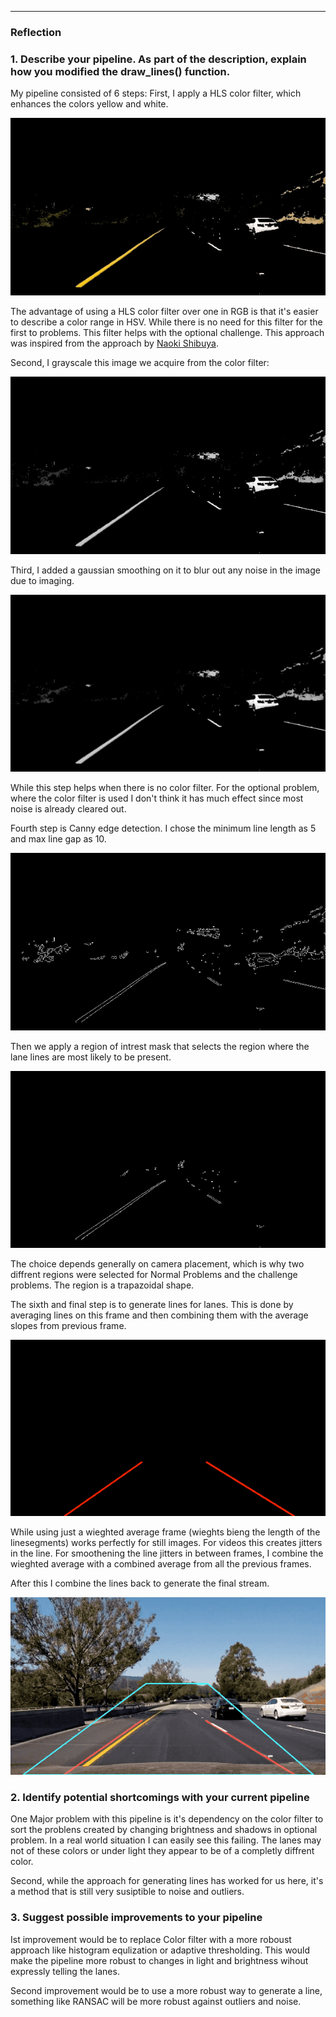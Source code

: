 [//]: # (Image References)

[image1]: ./examples/YW.gif "White Yellow Mask"
[image2]: ./examples/GR.gif "GrayScaled"
[image3]: ./examples/GB.gif "Gaussian Blur"
[image4]: ./examples/CED.gif "Canny Edge Detection"
[image5]: ./examples/ROI.gif "Region of Intrest Mask"
[image6]: ./examples/Lines.gif "Extrapolated Lines"
[image7]: ./examples/Final.gif "Lanes Detected"

---

### Reflection

### 1. Describe your pipeline. As part of the description, explain how you modified the draw_lines() function.

My pipeline consisted of 6 steps:
First, I apply a HLS color filter, which enhances the colors yellow and white.  

![alt text][image1]

The advantage of using a HLS color filter over one in RGB is that it's easier to describe a
color range in HSV. While there is no need for this filter for the first to problems. This 
filter helps with the optional challenge. This approach was inspired from the approach by
[Naoki Shibuya](https://medium.com/towards-data-science/finding-lane-lines-on-the-road-30cf016a1165).  

Second, I grayscale this image we acquire from the color filter:

![alt text][image2]

Third, I added a gaussian smoothing on it to blur out any noise in the image due to imaging.

![alt text][image3]

While this step helps when there is no color filter. For the optional problem, where the 
color filter is used I don't think it has much effect since most noise is already cleared out.

Fourth step is Canny edge detection. I chose the minimum line length as 5 and max line gap as 10.

![alt text][image4]

Then we apply a region of intrest mask that selects the region where the lane lines are
most likely to be present. 

![alt text][image5]

The choice depends generally on camera placement, which is why 
two diffrent regions were selected for Normal Problems and the challenge problems. The region
is a trapazoidal shape.

The sixth and final step is to generate lines for lanes. This is done by averaging lines on 
this frame and then combining them with the average slopes from previous frame.

![alt text][image6]

While using just a wieghted average frame (wieghts bieng the length of the linesegments) works 
perfectly for still images. For videos this creates jitters in the line. For smoothening the 
line jitters in between frames, I combine the wieghted average with a combined average from 
all the previous frames.

After this I combine the lines back to generate the final stream.

![alt text][image7]

### 2. Identify potential shortcomings with your current pipeline

One Major problem with this pipeline is it's dependency on the color filter to sort the problens 
created by changing brightness and shadows in optional problem. In a real world situation I can 
easily see this failing. The lanes may not of these colors or under light they appear to be of a
completly diffrent color.

Second, while the approach for generating lines has worked for us here, it's a method that is still
very susiptible to noise and outliers.


### 3. Suggest possible improvements to your pipeline

Ist improvement would be to replace Color filter with a more roboust approach like histogram equlization
or adaptive thresholding. This would make the pipeline more robust to changes in light and brightness wihout 
expressly telling the lanes.

Second improvement would be to use a more robust way to generate a line, something like RANSAC will be more
robust against outliers and noise.
